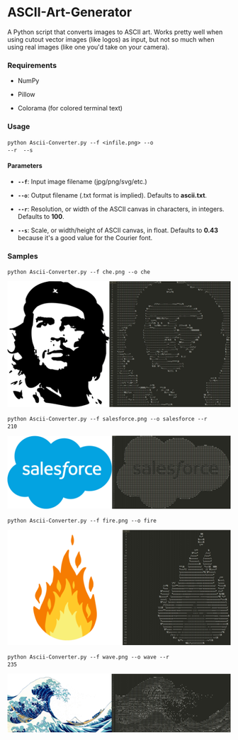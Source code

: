 # ASCII-Art-Generator
A Python script that converts images to ASCII art. Works pretty well when using cutout vector images (like logos) as input, but not so much when using real images (like one you'd take on your camera).

<h3>Requirements</h3>

* NumPy

* Pillow

* Colorama (for colored terminal text)

<h3>Usage</h3>

<code>python Ascii-Converter.py --f <infile.png> --o <outfile> --r <width> --s <scale></code>

<h4>Parameters</h4>

* <code><b>--f</b></code>: Input image filename (jpg/png/svg/etc.)

* <code><b>--o</b></code>: Output filename (.txt format is implied). Defaults to <b>ascii.txt</b>.

* <code><b>--r</b></code>: Resolution, or width of the ASCII canvas in characters, in integers. Defaults to <b>100</b>.

* <code><b>--s</b></code>: Scale, or width/height of ASCII canvas, in float. Defaults to <b>0.43</b> because it's a good value for the Courier font.

<h3>Samples</h3>

<code>python Ascii-Converter.py --f che.png --o che</code>

![Che Guevara](https://raw.githubusercontent.com/raghavverma2/ASCII-Art-Generator/master/Comparisons/cheout.png)

<code>python Ascii-Converter.py --f salesforce.png --o salesforce --r 210</code>

![Salesforce](https://raw.githubusercontent.com/raghavverma2/ASCII-Art-Generator/master/Comparisons/salesforceout.png
)

<code>python Ascii-Converter.py --f fire.png --o fire</code>

![Fire](https://raw.githubusercontent.com/raghavverma2/ASCII-Art-Generator/master/Comparisons/fireout.png)

<code>python Ascii-Converter.py --f wave.png --o wave --r 235</code>

![Wave of Kanagawa](https://raw.githubusercontent.com/raghavverma2/ASCII-Art-Generator/master/Comparisons/waveout.png)
